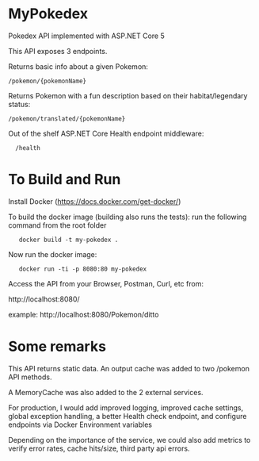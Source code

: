 
# MyPokedex 

Pokedex API implemented with ASP.NET Core 5

This API exposes 3 endpoints.

Returns basic info about a given Pokemon:
    
    /pokemon/{pokemonName}

Returns Pokemon with a fun description based on their habitat/legendary status:

    /pokemon/translated/{pokemonName}


Out of the shelf ASP.NET Core Health endpoint middleware:
      
      /health 

# To Build and Run

Install Docker (https://docs.docker.com/get-docker/)

To build the docker image (building also runs the tests): run the following command from the root folder
       
       docker build -t my-pokedex .

Now run the docker image:
         
       docker run -ti -p 8080:80 my-pokedex
      
Access the API from your Browser, Postman, Curl, etc from:

http://localhost:8080/

example: http://localhost:8080/Pokemon/ditto


# Some remarks
This API returns static data. An output cache was added to two /pokemon API methods.

A MemoryCache was also added to the 2 external services.

For production, I would add improved logging, improved cache settings, global exception handling, a better Health check endpoint, and configure endpoints via Docker Environment variables

Depending on the importance of the service, we could also add metrics to verify error rates, cache hits/size, third party api errors.
